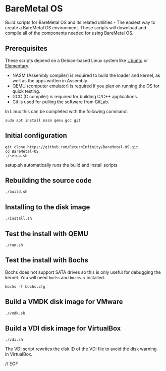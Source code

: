 # BareMetal OS

Build scripts for BareMetal OS and its related utilities - The easiest way to create a BareMetal OS environment. These scripts will download and compile all of the components needed for using BareMetal OS.


## Prerequisites

These scripts depend on a Debian-based Linux system like [Ubuntu](https://https://www.ubuntu.com/download/desktop) or [Elementary](https://elementary.io/).

- NASM (Assembly compiler) is required to build the loader and kernel, as well as the apps written in Assembly.
- QEMU (computer emulator) is required if you plan on running the OS for quick testing.
- GCC (C compiler) is required for building C/C++ applications.
- Git is used for pulling the software from GitLab.

In Linux this can be completed with the following command:

	sudo apt install nasm qemu gcc git


## Initial configuration

	git clone https://github.com/ReturnInfinity/BareMetal-OS.git
	cd BareMetal-OS
	./setup.sh

setup.sh automatically runs the build and install scripts


## Rebuilding the source code

	./build.sh


## Installing to the disk image

	./install.sh


## Test the install with QEMU

	./run.sh


## Test the install with Bochs

Bochs does not support SATA drives so this is only useful for debugging the kernel. You will need `bochs` and `bochs-x` installed.

	bochs -f bochs.cfg


## Build a VMDK disk image for VMware

	./vmdk.sh


## Build a VDI disk image for VirtualBox

	./vdi.sh

The VDI script rewrites the disk ID of the VDI file to avoid the disk warning in VirtualBox.



// EOF
